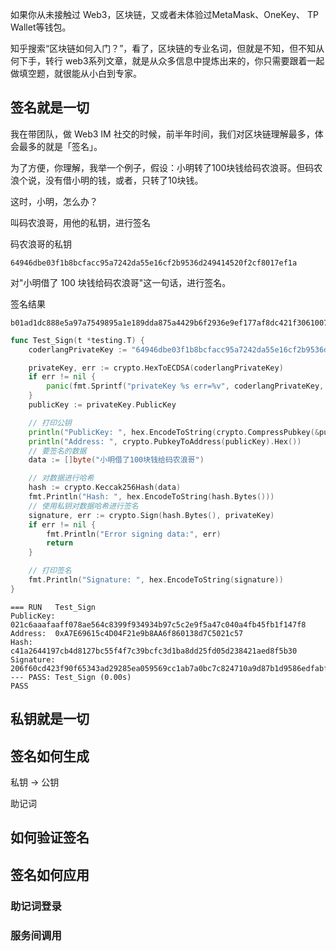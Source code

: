 
如果你从未接触过 Web3，区块链，又或者未体验过MetaMask、OneKey、 TP Wallet等钱包。  

知乎搜索“区块链如何入门？”，看了，区块链的专业名词，但就是不知，但不知从何下手，转行 web3系列文章，就是从众多信息中提炼出来的，你只需要跟着一起做填空题，就很能从小白到专家。

## 签名就是一切

我在带团队，做 Web3 IM 社交的时候，前半年时间，我们对区块链理解最多，体会最多的就是「签名」。

为了方便，你理解，我举一个例子，假设：小明转了100块钱给码农浪哥。但码农浪个说，没有借小明的钱，或者，只转了10块钱。

这时，小明，怎么办？

叫码农浪哥，用他的私钥，进行签名

码农浪哥的私钥
```
64946dbe03f1b8bcfacc95a7242da55e16cf2b9536d249414520f2cf8017ef1a
```

对"小明借了 100 块钱给码农浪哥"这一句话，进行签名。

签名结果
```
b01ad1dc888e5a97a7549895a1e189dda875a4429b6f2936e9ef177af8dc421f3061007dc297e752833e068070d5eca45d3034ca64cc7d40cc7a57bc7a0cbfd401
```

```go
func Test_Sign(t *testing.T) {
	coderlangPrivateKey := "64946dbe03f1b8bcfacc95a7242da55e16cf2b9536d249414520f2cf8017ef1a"

	privateKey, err := crypto.HexToECDSA(coderlangPrivateKey)
	if err != nil {
		panic(fmt.Sprintf("privateKey %s err=%v", coderlangPrivateKey, err))
	}
	publicKey := privateKey.PublicKey

	// 打印公钥
	println("PublicKey: ", hex.EncodeToString(crypto.CompressPubkey(&publicKey)))
	println("Address: ", crypto.PubkeyToAddress(publicKey).Hex())
	// 要签名的数据
	data := []byte("小明借了100块钱给码农浪哥")

	// 对数据进行哈希
	hash := crypto.Keccak256Hash(data)
	fmt.Println("Hash: ", hex.EncodeToString(hash.Bytes()))
	// 使用私钥对数据哈希进行签名
	signature, err := crypto.Sign(hash.Bytes(), privateKey)
	if err != nil {
		fmt.Println("Error signing data:", err)
		return
	}

	// 打印签名
	fmt.Println("Signature: ", hex.EncodeToString(signature))
}
```

```shell
=== RUN   Test_Sign
PublicKey:  021c6aaafaaff078ae564c8399f934934b97c5c2e9f5a47c040a4fb45fb1f147f8
Address:  0xA7E69615c4D04F21e9b8AA6f860138d7C5021c57
Hash:  c41a2644197cb4d8127bc55f4f7c39bcfc3d1ba8dd25fd05d238421aed8f5b30
Signature:  206f60cd423f90f65343ad29285ea059569cc1ab7a0bc7c824710a9d87b1d9586edfabf3ab4221abb8f5f37eecf8c328d75d284f6ea3166b32c7993f5db0219600
--- PASS: Test_Sign (0.00s)
PASS
```
## 私钥就是一切
## 签名如何生成

私钥 -> 公钥

助记词

## 如何验证签名

## 签名如何应用

### 助记词登录
### 服务间调用
